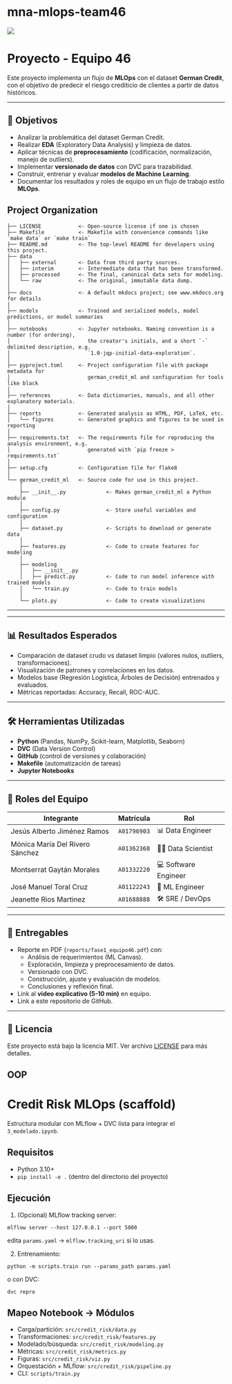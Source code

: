# mna-mlops-team46

<a target="_blank" href="https://cookiecutter-data-science.drivendata.org/">
    <img src="https://img.shields.io/badge/CCDS-Project%20template-328F97?logo=cookiecutter" />
</a>

# Proyecto - Equipo 46

Este proyecto implementa un flujo de **MLOps** con el dataset **German Credit**, 
con el objetivo de predecir el riesgo crediticio de clientes a partir de datos históricos.  


---

## 🎯 Objetivos
- Analizar la problemática del dataset German Credit.
- Realizar **EDA** (Exploratory Data Analysis) y limpieza de datos.
- Aplicar técnicas de **preprocesamiento** (codificación, normalización, manejo de outliers).
- Implementar **versionado de datos** con DVC para trazabilidad.
- Construir, entrenar y evaluar **modelos de Machine Learning**.
- Documentar los resultados y roles de equipo en un flujo de trabajo estilo **MLOps**.


## Project Organization

```
├── LICENSE            <- Open-source license if one is chosen
├── Makefile           <- Makefile with convenience commands like `make data` or `make train`
├── README.md          <- The top-level README for developers using this project.
├── data
│   ├── external       <- Data from third party sources.
│   ├── interim        <- Intermediate data that has been transformed.
│   ├── processed      <- The final, canonical data sets for modeling.
│   └── raw            <- The original, immutable data dump.
│
├── docs               <- A default mkdocs project; see www.mkdocs.org for details
│
├── models             <- Trained and serialized models, model predictions, or model summaries
│
├── notebooks          <- Jupyter notebooks. Naming convention is a number (for ordering),
│                         the creator's initials, and a short `-` delimited description, e.g.
│                         `1.0-jqp-initial-data-exploration`.
│
├── pyproject.toml     <- Project configuration file with package metadata for 
│                         german_credit_ml and configuration for tools like black
│
├── references         <- Data dictionaries, manuals, and all other explanatory materials.
│
├── reports            <- Generated analysis as HTML, PDF, LaTeX, etc.
│   └── figures        <- Generated graphics and figures to be used in reporting
│
├── requirements.txt   <- The requirements file for reproducing the analysis environment, e.g.
│                         generated with `pip freeze > requirements.txt`
│
├── setup.cfg          <- Configuration file for flake8
│
└── german_credit_ml   <- Source code for use in this project.
    │
    ├── __init__.py             <- Makes german_credit_ml a Python module
    │
    ├── config.py               <- Store useful variables and configuration
    │
    ├── dataset.py              <- Scripts to download or generate data
    │
    ├── features.py             <- Code to create features for modeling
    │
    ├── modeling                
    │   ├── __init__.py 
    │   ├── predict.py          <- Code to run model inference with trained models          
    │   └── train.py            <- Code to train models
    │
    └── plots.py                <- Code to create visualizations
```

--------

---

## 📊 Resultados Esperados
- Comparación de dataset crudo vs dataset limpio (valores nulos, outliers, transformaciones).
- Visualización de patrones y correlaciones en los datos.
- Modelos base (Regresión Logística, Árboles de Decisión) entrenados y evaluados.
- Métricas reportadas: Accuracy, Recall, ROC-AUC.

---

## 🛠️ Herramientas Utilizadas
- **Python** (Pandas, NumPy, Scikit-learn, Matplotlib, Seaborn)
- **DVC** (Data Version Control)
- **GitHub** (control de versiones y colaboración)
- **Makefile** (automatización de tareas)
- **Jupyter Notebooks**

---

## 👥 Roles del Equipo
| Integrante | Matrícula | Rol |
|---|---|---|
| Jesús Alberto Jiménez Ramos | `A01796903` | 📊 Data Engineer |
| Mónica María Del Rivero Sánchez | `A01362368` | 👩‍🔬 Data Scientist |
| Montserrat Gaytán Morales | `A01332220` | 💻 Software Engineer |
| José Manuel Toral Cruz | `A01122243` | 🤖 ML Engineer |
| Jeanette Rios Martinez | `A01688888` | 🛠️ SRE / DevOps |

---

## 📑 Entregables
- Reporte en PDF (`reports/fase1_equipo46.pdf`) con:
  - Análisis de requerimientos (ML Canvas).
  - Exploración, limpieza y preprocesamiento de datos.
  - Versionado con DVC.
  - Construcción, ajuste y evaluación de modelos.
  - Conclusiones y reflexión final.
- Link al **video explicativo (5-10 min)** en equipo.
- Link a este repositorio de GitHub.

---

## 📜 Licencia
Este proyecto está bajo la licencia MIT. Ver archivo [LICENSE](LICENSE) para más detalles.


## OOP

# Credit Risk MLOps (scaffold)

Estructura modular con MLflow + DVC lista para integrar el `3_modelado.ipynb`.

## Requisitos
- Python 3.10+
- `pip install -e .` (dentro del directorio del proyecto)

## Ejecución
1) (Opcional) MLflow tracking server:
```
mlflow server --host 127.0.0.1 --port 5000
```
edita `params.yaml` → `mlflow.tracking_uri` si lo usas.

2) Entrenamiento:
```
python -m scripts.train run --params_path params.yaml
```
o con DVC:
```
dvc repro
```

## Mapeo Notebook → Módulos
- Carga/partición: `src/credit_risk/data.py`
- Transformaciones: `src/credit_risk/features.py`
- Modelado/búsqueda: `src/credit_risk/modeling.py`
- Métricas: `src/credit_risk/metrics.py`
- Figuras: `src/credit_risk/viz.py`
- Orquestación + MLflow: `src/credit_risk/pipeline.py`
- CLI: `scripts/train.py`

